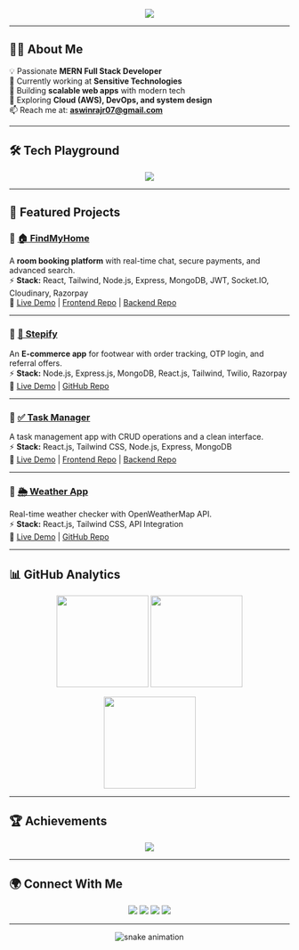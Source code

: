 <!-- Typing SVG -->
<p align="center">
  <img src="https://readme-typing-svg.herokuapp.com?size=28&duration=5000&color=38B2AC&center=true&vCenter=true&width=600&lines=Hi+%F0%9F%91%8B%2C+I'm+Aswinraj+R;MERN+Full+Stack+Developer;I+build+scalable+%26+beautiful+web+apps;Always+learning+new+things!" />
</p>

---

## 👨‍💻 About Me
💡 Passionate **MERN Full Stack Developer**  
🔭 Currently working at **Sensitive Technologies**  
🚀 Building **scalable web apps** with modern tech  
🌱 Exploring **Cloud (AWS), DevOps, and system design**  
📫 Reach me at: **aswinrajr07@gmail.com**

---

## 🛠️ Tech Playground

<p align="center">
  <img src="https://skillicons.dev/icons?i=js,react,redux,nodejs,express,mongodb,mysql,firebase,aws,docker,git,github,postman,figma,html,css,tailwind,bootstrap,vscode" />
</p>

---

## 🌟 Featured Projects

### 🔹 [🏠 FindMyHome](#)  
A **room booking platform** with real-time chat, secure payments, and advanced search.  
⚡ **Stack:** React, Tailwind, Node.js, Express, MongoDB, JWT, Socket.IO, Cloudinary, Razorpay  
🔗 [Live Demo](#) | [Frontend Repo](#) | [Backend Repo](#)

---

### 🔹 [👟 Stepify](#)  
An **E-commerce app** for footwear with order tracking, OTP login, and referral offers.  
⚡ **Stack:** Node.js, Express.js, MongoDB, React.js, Tailwind, Twilio, Razorpay  
🔗 [Live Demo](#) | [GitHub Repo](#)

---

### 🔹 [✅ Task Manager](#)  
A task management app with CRUD operations and a clean interface.  
⚡ **Stack:** React.js, Tailwind CSS, Node.js, Express, MongoDB  
🔗 [Live Demo](#) | [Frontend Repo](#) | [Backend Repo](#)

---

### 🔹 [🌦️ Weather App](#)  
Real-time weather checker with OpenWeatherMap API.  
⚡ **Stack:** React.js, Tailwind CSS, API Integration  
🔗 [Live Demo](#) | [GitHub Repo](#)

---

## 📊 GitHub Analytics  

<p align="center">
  <img src="https://github-readme-stats.vercel.app/api?username=Aswinrajr&show_icons=true&theme=tokyonight&hide_border=true" height="165"/>
  <img src="https://github-readme-stats.vercel.app/api/top-langs/?username=Aswinrajr&layout=compact&theme=tokyonight&hide_border=true" height="165"/>
</p>

<p align="center">
  <img src="https://github-readme-streak-stats.herokuapp.com?user=Aswinrajr&theme=tokyonight&hide_border=true" height="165"/>
</p>

---

## 🏆 Achievements  

<p align="center">
  <img src="https://github-profile-trophy.vercel.app/?username=Aswinrajr&theme=onedark&row=1&column=6&margin-w=15" />
</p>

---

## 🌍 Connect With Me  

<p align="center">
  <a href="mailto:aswinrajr07@gmail.com"><img src="https://img.shields.io/badge/-Gmail-D14836?logo=gmail&logoColor=white&style=for-the-badge" /></a>
  <a href="https://www.linkedin.com/in/aswinrajr"><img src="https://img.shields.io/badge/-LinkedIn-0077B5?logo=linkedin&logoColor=white&style=for-the-badge" /></a>
  <a href="https://github.com/Aswinrajr"><img src="https://img.shields.io/badge/-GitHub-181717?logo=github&logoColor=white&style=for-the-badge" /></a>
  <a href="#"><img src="https://img.shields.io/badge/-Portfolio-000000?logo=vercel&logoColor=white&style=for-the-badge" /></a>
</p>

---

<p align="center">
  <img src="https://github.com/Aswinrajr/Aswinrajr/blob/output/github-contribution-grid-snake.svg" alt="snake animation" />
</p>
